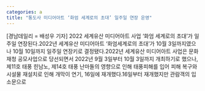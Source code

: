 ```yaml
---
categories: a
title: "통도사 미디어아트 ‘화엄 세계로의 초대’ 일주일 연장 운영"
---
```

[경남데일리 = 배성우 기자] 2022 세계유산 미디어아트 사업 ‘화엄 세계로의 초대’가 일주일 연장된다.2022년 세계유산 미디어아트 ‘화엄세계로의 초대’가 10월 3일까지였으나 10월 10일까지 일주일 연장키로 결정됐다.2022년 세계유산 미디어아트 사업은 문화재청 공모사업으로 당선되면서 2022년 9월 3일부터 10월 3일까지 개최하기로 했으나, 제11호 태풍 힌남노, 제14호 태풍 난마돌의 영향으로 인해 태풍피해를 입어 피해 복구와 시설물 재설치로 인해 개막이 연기, 16일에 재개했다.16일부터 재개했지만 관람객의 입소문으로